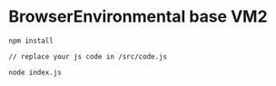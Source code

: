 # BrowserEnvironmental base VM2

```shell
npm install

// replace your js code in /src/code.js

node index.js
```